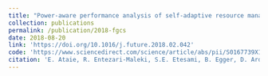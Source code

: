 ```yaml
---
title: "Power-aware performance analysis of self-adaptive resource management in IaaS clouds"
collection: publications
permalink: /publication/2018-fgcs
date: 2018-08-20
link: 'https://doi.org/10.1016/j.future.2018.02.042'
code: 'https://www.sciencedirect.com/science/article/abs/pii/S0167739X17326638'
citation: 'E. Ataie, R. Entezari-Maleki, S.E. Etesami, B. Egger, D. Ardagna, and A. Movaghar, &quot;Power-aware performance analysis of self-adaptive resource management in IaaS clouds,&quot; <i>Future Generation Computer Systems</i>, Vol. 86, pp. 134-144, 2018.'
---
```

